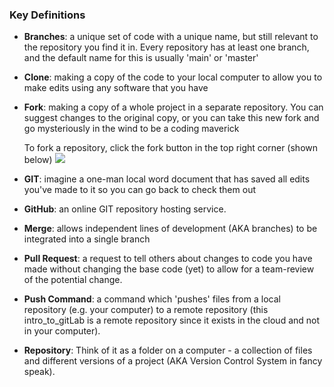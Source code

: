 ### Key Definitions
- **Branches**: a unique set of code with a unique name, but still relevant to the repository you find it in. Every repository has at least one branch, and the default name for this is usually 'main' or 'master'
- **Clone**: making a copy of the code to your local computer to allow you to make edits using any software that you have
- **Fork**: making a copy of a whole project in a separate repository. You can suggest changes to the original copy, or you can take this new fork and go mysteriously in the wind to be a coding maverick

  To fork a repository, click the fork button in the top right corner (shown below)
  ![](https://user-images.githubusercontent.com/94135223/149182752-630bb6dd-3e4d-45c5-8e06-41a4b520956f.png)


- **GIT**: imagine a one-man local word document that has saved all edits you've made to it so you can go back to check them out
- **GitHub**: an online GIT repository hosting service.
- **Merge**: allows independent lines of development (AKA branches) to be integrated into a single branch
- **Pull Request**: a request to tell others about changes to code you have made without changing the base code (yet) to allow for a team-review of the potential change.
- **Push Command**: a command which 'pushes' files from a local repository (e.g. your computer) to a remote repository (this intro_to_gitLab is a remote repository since it exists in the cloud and not in your computer).
- **Repository**: Think of it as a folder on a computer - a collection of files and different versions of a project (AKA Version Control System in fancy speak).
